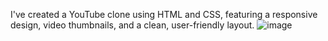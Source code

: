 I've created a YouTube clone using HTML and CSS, featuring a responsive design, video thumbnails, and a clean, user-friendly layout.
![image](https://github.com/user-attachments/assets/9c883a32-ae0f-4c8f-b80e-82f6da8531fc)
